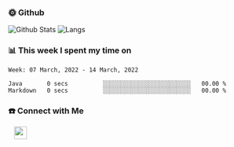 

<h3> 🌞 Github</h3>

![Github Stats](https://github-readme-stats-beta-lovat.vercel.app/api?username=QiuYukang&count_private=true&show_icons=true&hide=stars)
![Langs](https://github-readme-stats-beta-lovat.vercel.app/api/top-langs/?username=QiuYukang&count_private=true&layout=compact)

<h3> 📊 This week I spent my time on</h3>

<!--START_SECTION:waka-->
```text
Week: 07 March, 2022 - 14 March, 2022

Java       0 secs          ░░░░░░░░░░░░░░░░░░░░░░░░░   00.00 % 
Markdown   0 secs          ░░░░░░░░░░░░░░░░░░░░░░░░░   00.00 % 
```
<!--END_SECTION:waka-->

<!--
<h3>🛠 Tech Stack</h3>

- 💻 &nbsp; Java | C | Matlab | C++ | Python
- 🌐 &nbsp; HTML | CSS | JavaScript | Bootstrap
- 🛢  &nbsp; MySQL | Redis
- 🔧 &nbsp; NS-3 | Git | Markdown
-->

<h3> ☎️ Connect with Me </h3>
&nbsp;&nbsp;
<a href="mailto:b612n@qq.com">
  <img href="mailto:b612n@qq.com" align="center" width="26px" src="https://github.com/TheDudeThatCode/TheDudeThatCode/blob/master/Assets/Gmail.svg" />
</a>
